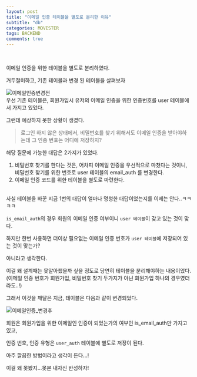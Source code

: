 ```yaml
---
layout: post
title: "이메일 인증 테이블을 별도로 분리한 이유"
subtitle: "db"
categories: MOVESTER
tags: BACKEND
comments: true
---
```




<br>

이메일 인증을 위한 테이블을 별도로 분리하였다.

거두절미하고, 기존 테이블과 변경 된 테이블을 살펴보자

![이메일인증변경전](/assets/img/movester/이메일인증변경전.png)<br>
우선 기존 테이블은, 회원가입시 유저의 이메일 인증을 위한 인증번호를 user 테이블에서 가지고 있었다.<br>

그런데 예상하지 못한 상황이 생겼다.<br>

>로그인 하지 않은 상태에서, 비밀번호를 찾기 위해서도 이메일 인증을 받아야하는데 그 인증 번호는 어디에 저장하지?

해당 질문에 가능한 대답은 2가지가 있었다.<br>

1. 비밀번호 찾기를 한다는 것은, 어차피 이메일 인증을 우선적으로 마쳤다는 것이니, 비밀번호 찾기를 위한 번호로 user 테이블의 email_auth 를 변경한다.
2. 이메일 인증 코드를 위한 테이블을 별도로 마련한다.

<br>사실 테이블을 바꾼 지금 1번의 대답이 얼마나 멍청한 대답이었는지를 이제는 안다..ㅋㅋㅋㅋ

`is_email_auth`의 경우 회원의 이메일 인증 여부이니 `user 테이블`이 갖고 있는 것이 맞다.

하지만 한번 사용하면 더이상 필요없는 이메일 인증 번호가 `user 테이블`에 저장되어 있는 것이 맞는가?

아니라고 생각한다.<br>

이걸 왜 설계때는 못알아챘을까 싶을 정도로 당연히 테이블을 분리해야하는 내용이었다. (이메일 인증 번호가 회원가입, 비밀번호 찾기 두가지가 아닌 회원가입 하나의 경우였더라도..!)

그래서 이것을 깨달은 지금, 테이블은 다음과 같이 변경되었다.

![이메일인증_변경후](/assets/img/movester/이메일인증변경후.png)<br>

회원은 회원가입을 위한 이메일인 인증이 되었는가의 여부인 is_email_auth만 가지고 있고,

인증 번호, 인증 유형은 `user_auth` 테이블에 별도로 저장이 된다.

아주 깔끔한 방법이라고 생각이 든다...!

이걸 왜 못봤지...못본 내자신 반성하자!
